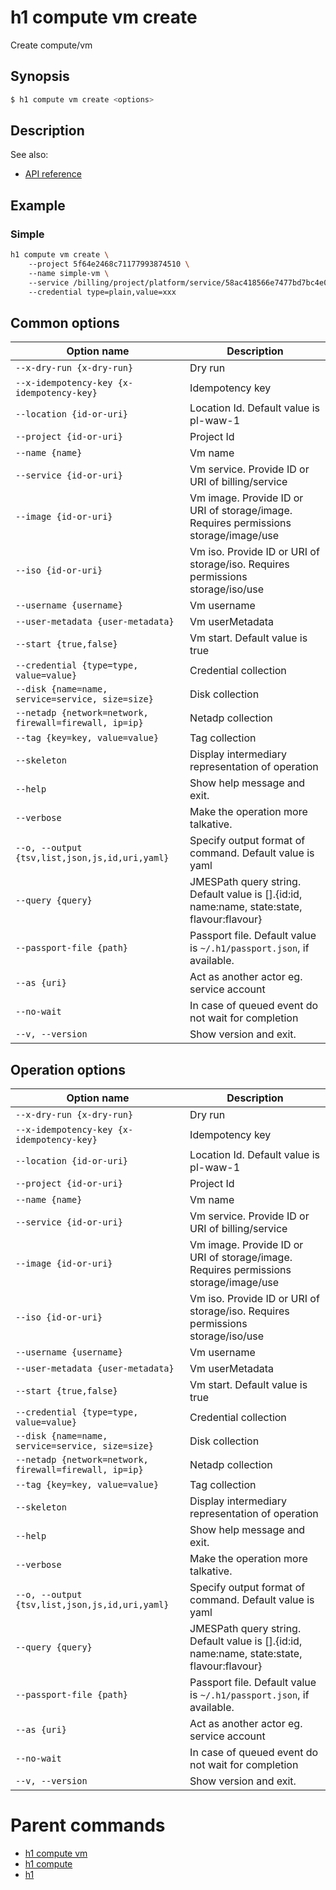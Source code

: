 
# h1 compute vm create

Create compute/vm

## Synopsis

```bash
$ h1 compute vm create <options>
```

## Description

See also:

* [API reference](https://api.hyperone.com/v2/docs#operation/compute_project_vm_create)

## Example


### Simple

```bash
h1 compute vm create \ 
	--project 5f64e2468c71177993874510 \ 
	--name simple-vm \ 
	--service /billing/project/platform/service/58ac418566e7477bd7bc4e0c \ 
	--credential type=plain,value=xxx
```

## Common options

| Option name                                                | Description                                                                                    |
| ---------------------------------------------------------- | ---------------------------------------------------------------------------------------------- |
| ```--x-dry-run {x-dry-run}```                              | Dry run                                                                                        |
| ```--x-idempotency-key {x-idempotency-key}```              | Idempotency key                                                                                |
| ```--location {id-or-uri}```                               | Location Id. Default value is pl-waw-1                                                         |
| ```--project {id-or-uri}```                                | Project Id                                                                                     |
| ```--name {name}```                                        | Vm name                                                                                        |
| ```--service {id-or-uri}```                                | Vm service. Provide ID or URI of billing/service                                               |
| ```--image {id-or-uri}```                                  | Vm image. Provide ID or URI of storage/image. Requires permissions storage/image/use           |
| ```--iso {id-or-uri}```                                    | Vm iso. Provide ID or URI of storage/iso. Requires permissions storage/iso/use                 |
| ```--username {username}```                                | Vm username                                                                                    |
| ```--user-metadata {user-metadata}```                      | Vm userMetadata                                                                                |
| ```--start {true,false}```                                 | Vm start. Default value is true                                                                |
| ```--credential {type=type, value=value}```                | Credential collection                                                                          |
| ```--disk {name=name, service=service, size=size}```       | Disk collection                                                                                |
| ```--netadp {network=network, firewall=firewall, ip=ip}``` | Netadp collection                                                                              |
| ```--tag {key=key, value=value}```                         | Tag collection                                                                                 |
| ```--skeleton```                                           | Display intermediary representation of operation                                               |
| ```--help```                                               | Show help message and exit.                                                                    |
| ```--verbose```                                            | Make the operation more talkative.                                                             |
| ```--o, --output {tsv,list,json,js,id,uri,yaml}```         | Specify output format of command. Default value is yaml                                        |
| ```--query {query}```                                      | JMESPath query string. Default value is [].\{id:id, name:name, state:state, flavour:flavour\}  |
| ```--passport-file {path}```                               | Passport file. Default value is ```~/.h1/passport.json```, if available.                       |
| ```--as {uri}```                                           | Act as another actor eg. service account                                                       |
| ```--no-wait```                                            | In case of queued event do not wait for completion                                             |
| ```--v, --version```                                       | Show version and exit.                                                                         |

## Operation options

| Option name                                                | Description                                                                                    |
| ---------------------------------------------------------- | ---------------------------------------------------------------------------------------------- |
| ```--x-dry-run {x-dry-run}```                              | Dry run                                                                                        |
| ```--x-idempotency-key {x-idempotency-key}```              | Idempotency key                                                                                |
| ```--location {id-or-uri}```                               | Location Id. Default value is pl-waw-1                                                         |
| ```--project {id-or-uri}```                                | Project Id                                                                                     |
| ```--name {name}```                                        | Vm name                                                                                        |
| ```--service {id-or-uri}```                                | Vm service. Provide ID or URI of billing/service                                               |
| ```--image {id-or-uri}```                                  | Vm image. Provide ID or URI of storage/image. Requires permissions storage/image/use           |
| ```--iso {id-or-uri}```                                    | Vm iso. Provide ID or URI of storage/iso. Requires permissions storage/iso/use                 |
| ```--username {username}```                                | Vm username                                                                                    |
| ```--user-metadata {user-metadata}```                      | Vm userMetadata                                                                                |
| ```--start {true,false}```                                 | Vm start. Default value is true                                                                |
| ```--credential {type=type, value=value}```                | Credential collection                                                                          |
| ```--disk {name=name, service=service, size=size}```       | Disk collection                                                                                |
| ```--netadp {network=network, firewall=firewall, ip=ip}``` | Netadp collection                                                                              |
| ```--tag {key=key, value=value}```                         | Tag collection                                                                                 |
| ```--skeleton```                                           | Display intermediary representation of operation                                               |
| ```--help```                                               | Show help message and exit.                                                                    |
| ```--verbose```                                            | Make the operation more talkative.                                                             |
| ```--o, --output {tsv,list,json,js,id,uri,yaml}```         | Specify output format of command. Default value is yaml                                        |
| ```--query {query}```                                      | JMESPath query string. Default value is [].\{id:id, name:name, state:state, flavour:flavour\}  |
| ```--passport-file {path}```                               | Passport file. Default value is ```~/.h1/passport.json```, if available.                       |
| ```--as {uri}```                                           | Act as another actor eg. service account                                                       |
| ```--no-wait```                                            | In case of queued event do not wait for completion                                             |
| ```--v, --version```                                       | Show version and exit.                                                                         |

# Parent commands

* [h1 compute vm](./../README.md)
* [h1 compute](./../../README.md)
* [h1](./../../../README.md)
